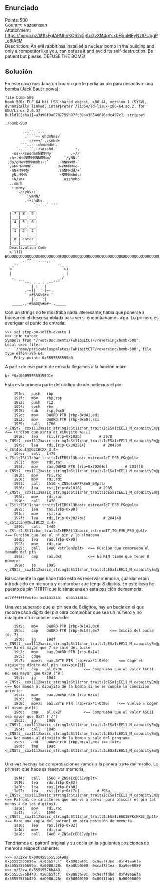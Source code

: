 ## **Enunciado**

Points: 500   
Country: Kazakhstan   
Attatchment: https://mega.nz/#!1tsFgIAR!JhnKO62d5jAcGvXM4pYsxbF5mMEyNz07UggP_e8lAEM   
Description: An evil rabbit has installed a nuclear bomb in the building and only a competitor like you, can defuse it and avoid its self-destruction. Be patient but please..DEFUSE THE BOMB!

## **Solución**

En este caso nos daba un binario que te pedía un pin para desactivar una bomba (Jack Bauer powa):

```
file bomb-500 
bomb-500: ELF 64-bit LSB shared object, x86-64, version 1 (SYSV), dynamically linked, interpreter /lib64/ld-linux-x86-64.so.2, for GNU/Linux 2.6.32, BuildID[sha1]=a3990f9a0782759b97fc39aa38540656adc497c2, stripped

```
```
./bomb-500 

        .--``..---.                
         .````--:ohdmNms/`         
          -:/+++/-.:smNd+          
       ```..--:ohmNNdhh.           
     `-. `.``.-+sosshd.         :. 
   -os--/sosdmmNNMMNy         .+// 
  :h+.+hNNMMMNNNMMNm/      `/yNN.` 
 .do/oNNMMMMMmohs+:`    .+hNMMMM-` 
 `yohNhNNNMh-           dosNMMMmo- 
  -mN+hMMMy             .smNMNdd/+`
   yN.hMMh               +NMMNmhds:
   +N//m+                 .osshyho 
  ..smhh                           
   ::oNmy-                         
      .//yhs/:`                    
          :ymNN/                   
         .-+shdho.                 
             `.--..` '''   
   _______ ___ 
  | 7 | 8 | 9 |
  |___|___|___|
  | 4 | 5 | 6 |
  |___|___|___|
  | 1 | 2 | 3 |
  |___|___|___|
  | 0 | enter |
  |___|_______|
  Deactivation Code 
  > 1111 
BOOOOOOOOOOOOOOOOOOOOOOOOOOOOOOOOOOOOOOOOOOOOOOOOOOOOOOOOOOOOOOOOOOOOOOOOOOOM!
       _.-^^---....,,--       
   _--                  --_   
  <                        >) 
  |                         | 
   ._                   _./  
      ```--. . , ; .--'''     
            | |   |           
         .-=||  | |=-.        
         `-=#$%&%$#=-'        
            | ;  :|           
   _____.,-#%&$@%#&#~,._____  

```

Con un strings no te mostraba nada interesante, había que ponerse a bucear en el desensamblado para ver si encontrabamos algo. Lo primero es averiguar el punto de entrada:

```
>>> set stop-on-solib-events 1
>>> info target
Symbols from "/root/Documents/FwhibbitCTF/reversing/bomb-500".
Local exec file:
	`/home/pericodelospalotes/FwhibbitCTF/reversing/bomb-500', file type elf64-x86-64.
	Entry point: 0x5555555555d0
```

A partir de ese punto de entrada llegamos a la función main:

```
br *0x000055555555591e
```

Esta es la primera parte del código donde metemos el pin:

```
    191e:	push   rbp
    191f:	mov    rbp,rsp
    1922:	push   r12
    1924:	push   rbx
    1925:	sub    rsp,0xd0
    192c:	mov    DWORD PTR [rbp-0xd4],edi
    1932:	mov    QWORD PTR [rbp-0xe0],rsi
    1939:	call   1700 <_ZNSt7__cxx1112basic_stringIcSt11char_traitsIcESaIcEE11_M_capacityEm@plt+0x150>  <== Función que pinta el dibujito ASCII
    193e:	lea    rsi,[rip+0x102b]        # 2970 <_ZNSt7__cxx1112basic_stringIcSt11char_traitsIcESaIcEE11_M_capacityEm@plt+0x13c0>
    1945:	lea    rdi,[rip+0x202914]        # 204260 <_ZSt4cout@@GLIBCXX_3.4>
    194c:	call   1470 <_ZStlsISt11char_traitsIcEERSt13basic_ostreamIcT_ES5_PKc@plt>
    1951:	mov    rdx,rax
    1954:	mov    rax,QWORD PTR [rip+0x20269d]        # 203ff8 <_ZNSt7__cxx1112basic_stringIcSt11char_traitsIcESaIcEE11_M_capacityEm@plt+0x202a48>
    195b:	mov    rsi,rax
    195e:	mov    rdi,rdx
    1961:	call   1510 <_ZNSolsEPFRSoS_E@plt>
    1966:	lea    rsi,[rip+0x1018]        # 2985 <_ZNSt7__cxx1112basic_stringIcSt11char_traitsIcESaIcEE11_M_capacityEm@plt+0x13d5>
    196d:	mov    rdi,rax
    1970:	call   1470 <_ZStlsISt11char_traitsIcEERSt13basic_ostreamIcT_ES5_PKc@plt>
    1975:	lea    rax,[rbp-0x90]
    197c:	mov    rsi,rax
    197f:	lea    rdi,[rip+0x2027ba]        # 204140 <_ZSt3cin@@GLIBCXX_3.4>
    1986:	call   14d0 <_ZStrsIcSt11char_traitsIcEERSt13basic_istreamIT_T0_ES6_PS3_@plt>   <== Función que lee el nº pin y lo almacena
    198b:	lea    rax,[rbp-0x90]
    1992:	mov    rdi,rax
    1995:	call   1480 <strlen@plt>  <== Función que comprueba el tamaño del pin
    199a:	cmp    rax,0x8            <== El PIN tiene que tener 8 números
    199e:	je     19a5 <_ZNSt7__cxx1112basic_stringIcSt11char_traitsIcESaIcEE11_M_capacityEm@plt+0x3f5>
```

Básicamente lo que hace todo esto es reservar memoria, guardar el pin introducido en memoria y comprobar que tenga 8 dígitos. En este caso he puesto de pin 11111111 que lo almacena en esta posición de memoria:

```
0x7fffffffe0f0:	0x31313131	0x31313131
```

Una vez superado que el pin sea de 8 dígitos, hay un bucle en el que recorre cada dígito del pin para comprobar que sea un número y no cualquier otro carácter inválido:

```
    19a5:	mov    DWORD PTR [rbp-0x14],0x0
    19ac:	cmp    DWORD PTR [rbp-0x14],0x7		<== Inicio del bucle (0..7)
    19b0:	jg     19df <_ZNSt7__cxx1112basic_stringIcSt11char_traitsIcESaIcEE11_M_capacityEm@plt+0x42f>	<== Si es mayor que 7 se sale del bucle
    19b2:	mov    eax,DWORD PTR [rbp-0x14]
    19b5:	cdqe   
    19b7:	movzx  eax,BYTE PTR [rbp+rax*1-0x90]	<== Coge el siguiente dígito del pin (eax=pin[i])
    19bf:	cmp    al,0x39			<== Comprueba que el valor ASCII no sea mayor que 0x39 ('9')
    19c1:	jg     19d4 <_ZNSt7__cxx1112basic_stringIcSt11char_traitsIcESaIcEE11_M_capacityEm@plt+0x424> <== Nos manda al dibujito de la bomba si no se cumple la condición anterior
    19c3:	mov    eax,DWORD PTR [rbp-0x14]		
    19c6:	cdqe   
    19c8:	movzx  eax,BYTE PTR [rbp+rax*1-0x90] 	<== Vuelve a coger el mismo pin[i]
    19d0:	cmp    al,0x2f			<== Comprueba que el valor ASCII sea mayor que 0x2f ('/')
    19d2:	jg     19d9 <_ZNSt7__cxx1112basic_stringIcSt11char_traitsIcESaIcEE11_M_capacityEm@plt+0x429>
    19d4:	call   184b <_ZNSt7__cxx1112basic_stringIcSt11char_traitsIcESaIcEE11_M_capacityEm@plt+0x29b>	<== Nos manda al dibujito de la bomba y sale del programa
    19d9:	add    DWORD PTR [rbp-0x14],0x1 <== i=i+1
    19dd:	jmp    19ac <_ZNSt7__cxx1112basic_stringIcSt11char_traitsIcESaIcEE11_M_capacityEm@plt+0x3fc>
    
```
Una vez hechas las comprobaciones vamos a la pimera parte del meollo. Lo primero que hace es reservar memoria, 
```
    19f4:	call   1560 <_ZNSaIcEC1Ev@plt>
    19f9:	lea    rdx,[rbp-0x82]
    1a00:	lea    rax,[rbp-0xb0]
    1a07:	lea    rsi,[rip+0xf7c]        # 298a <_ZNSt7__cxx1112basic_stringIcSt11char_traitsIcESaIcEE11_M_capacityEm@plt+0x13da>	<== Patron1 de caracteres que nos va a servir para ofuscar el pin (al menos 4 de los dígitos).
    1a0e:	mov    rdi,rax
    1a11:	call   1550 <_ZNSt7__cxx1112basic_stringIcSt11char_traitsIcESaIcEEC1EPKcRKS3_@plt> 	<== Hace una copia del patron1 en otra posición de memoria.
    1a16:	lea    rax,[rbp-0x82]
    1a1d:	mov    rdi,rax
    1a20:	call   14e0 <_ZNSaIcED1Ev@plt>
```

Tendríamos el patron1 original y su copia en la siguientes posiciones de memoria respectivamente:

```
>>> x/32xw 0x000055555555698a
0x55555555698a:	0x83b5fcf7	0x8983a781	0x9ebffdbd	0xf49aa6fa
0x55555555699a:	0x0000a284	0xa8bb0000	0xcad784ea	0xa9ee8080
>>> x/32xw 0x55555576b440
0x55555576b440:	0x83b5fcf7	0x8983a781	0x9ebffdbd	0xf49aa6fa
0x55555576b450:	0x0000a284	0x00000000	0x0001fbb1	0x00000000
```





